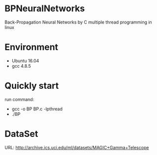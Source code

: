 # BPNeuralNetworks
Back-Propagation Neural Networks by C multiple thread programming in linux

# Environment
 - Ubuntu 16.04
 - gcc 4.8.5

# Quickly start
run command:
- gcc -o BP BP.c -lpthread
- ./BP

# DataSet
URL: http://archive.ics.uci.edu/ml/datasets/MAGIC+Gamma+Telescope
